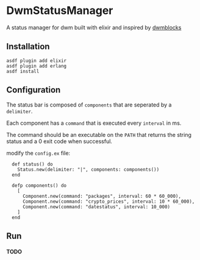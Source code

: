 # DwmStatusManager

A status manager for dwm built with elixir and inspired by [dwmblocks](https://github.com/torrinfail/dwmblocks)

## Installation

```
asdf plugin add elixir
asdf plugin add erlang
asdf install
```

## Configuration

The status bar is composed of `components` that are seperated by a `delimiter`. 

Each component has a `command` that is executed every `interval` in ms.

The command should be an executable on the `PATH` that returns the string status and a 0 exit code when successful.

modify the `config.ex` file:

```
  def status() do
    Status.new(delimiter: "|", components: components())
  end

  defp components() do
    [
      Component.new(command: "packages", interval: 60 * 60_000),
      Component.new(command: "crypto_prices", interval: 10 * 60_000),
      Component.new(command: "datestatus", interval: 10_000)
    ]
  end
```



## Run

#### TODO
